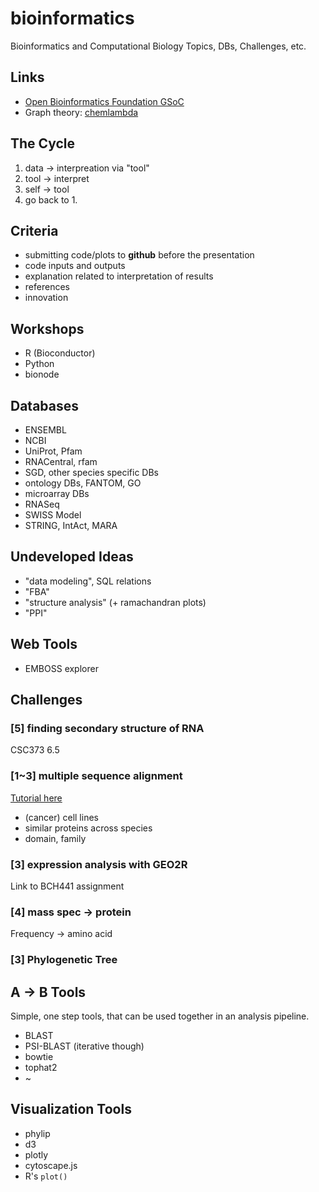 # bioinformatics
Bioinformatics and Computational Biology Topics, DBs, Challenges, etc.

## Links

- [Open Bioinformatics Foundation GSoC](http://obf.github.io/GSoC/ideas/)
- Graph theory: [chemlambda](https://github.com/chorasimilarity/chemlambda-gui/blob/gh-pages/dynamic/README.md)

## The Cycle

1. data -> interpreation via "tool"
2. tool -> interpret
3. self -> tool
4. go back to 1.

## Criteria

- submitting code/plots to **github** before the presentation
- code inputs and outputs
- explanation related to interpretation of results
- references
- innovation

## Workshops

- R (Bioconductor)
- Python
- bionode

## Databases

- ENSEMBL
- NCBI
- UniProt, Pfam
- RNACentral, rfam
- SGD, other species specific DBs
- ontology DBs, FANTOM, GO
- microarray DBs
- RNASeq
- SWISS Model
- STRING, IntAct, MARA

## Undeveloped Ideas

- "data modeling", SQL relations
- "FBA"
- "structure analysis" (+ ramachandran plots)
- "PPI"

## Web Tools

- EMBOSS explorer

## Challenges

### [5] finding secondary structure of RNA

CSC373 6.5

### [1~3] multiple sequence alignment

[Tutorial here](https://github.com/thejmazz/js-bioinformatics-exercise)

- (cancer) cell lines
- similar proteins across species
- domain, family

### [3] expression analysis with GEO2R

Link to BCH441 assignment

### [4] mass spec -> protein

Frequency -> amino acid

### [3] Phylogenetic Tree

## A -> B Tools

Simple, one step tools, that can be used together in an analysis pipeline.

- BLAST
- PSI-BLAST (iterative though)
- bowtie
- tophat2
- ~

## Visualization Tools

- phylip
- d3
- plotly
- cytoscape.js
- R's `plot()`


